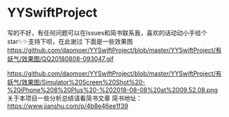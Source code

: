 # YYSwiftProject
写的不好，有任何问题可以在Issues和简书联系我，喜欢的话动动小手给个star✨✨支持下呗，在此谢过
下面是一些效果图
https://github.com/daomoer/YYSwiftProject/blob/master/YYSwiftProject/有妖气/效果图/QQ20180808-093047.gif


https://github.com/daomoer/YYSwiftProject/blob/master/YYSwiftProject/有妖气/效果图/Simulator%20Screen%20Shot%20-%20iPhone%208%20Plus%20-%202018-08-08%20at%2009.52.08.png
关于本项目一些分析总结请看简书文章
简书地址：https://www.jianshu.com/p/4b8e46ee1f39

